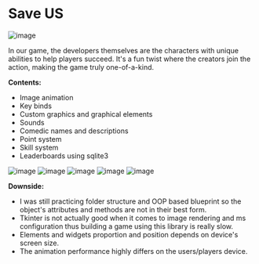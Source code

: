 # Save US 
![image](https://github.com/ZyyAlvez/Hangman-Tkinter/assets/144290810/64ae67c9-abab-4c86-a929-ec5c6bf22dc1)

In our game, the developers themselves are the characters with unique abilities to help players succeed. It's a fun twist where the creators join the action, making the game truly one-of-a-kind.

**Contents:**
* Image animation
* Key binds
* Custom graphics and graphical elements
* Sounds
* Comedic names and descriptions
* Point system
* Skill system
* Leaderboards using sqlite3

![image](https://github.com/ZyyAlvez/Hangman-Tkinter/assets/144290810/0d138b8f-ce48-40a0-89bd-15ae7e2c98b2)
![image](https://github.com/ZyyAlvez/Hangman-Tkinter/assets/144290810/b9c60edb-ee4f-4ba9-a1aa-ddce5ac4f7f4)
![image](https://github.com/ZyyAlvez/Hangman-Tkinter/assets/144290810/e99051b1-e053-492e-aa2b-904e5a5f7865)
![image](https://github.com/ZyyAlvez/Hangman-Tkinter/assets/144290810/5bd88b22-74f8-469b-8b04-660b23a6f9de)
![image](https://github.com/ZyyAlvez/Hangman-Tkinter/assets/144290810/85751f4e-332b-456c-8f49-008f47a2b9e1)

**Downside:**
* I was still practicing folder structure and OOP based blueprint so the object's attributes and methods are not in their best form.
* Tkinter is not actually good when it comes to image rendering and ms configuration thus building a game using this library is really slow.
* Elements and widgets proportion and position depends on device's screen size.
* The animation performance highly differs on the users/players device.
